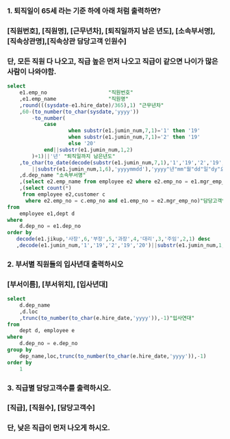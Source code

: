 ### 1. 퇴직일이 65세 라는 기준 하에 아래 처럼 출력하면?
### [직원번호], [직원명], [근무년차], [퇴직일까지 남은 년도], [소속부서명], [직속상관명],[직속상관 담당고객 인원수]
### 단, 모든 직원 다 나오고, 직급 높은 먼저 나오고 직급이 같으면 나이가 많은 사람이 나와야함.
```Sql
select
    e1.emp_no                    "직원번호"
    ,e1.emp_name                 "직원명"
    ,round(((sysdate-e1.hire_date)/365),1) "근무년차"
    ,60-(to_number(to_char(sysdate,'yyyy'))
        -to_number(
            case
                    when substr(e1.jumin_num,7,1)='1' then '19'
                    when substr(e1.jumin_num,7,1)='2' then '19'
                    else '20'
            end||substr(e1.jumin_num,1,2)
        )+1)||'년' "퇴직일까지 남은년도"
    ,to_char(to_date(decode(substr(e1.jumin_num,7,1),'1','19','2','19','20')
        ||substr(e1.jumin_num,1,6),'yyyymmdd'),'yyyy"년"mm"월"dd"일"dy"요일"','nls_date_language=korean')"생일"
    ,d.dep_name "소속부서명"
    ,(select e2.emp_name from employee e2 where e2.emp_no = e1.mgr_emp_no)"직속상관명"
    ,(select count(*)
     from employee e2,customer c 
      where e2.emp_no = c.emp_no and e1.emp_no = e2.mgr_emp_no)"담당고객인원수"
from
    employee e1,dept d
where
    d.dep_no = e1.dep_no 
order by 
   decode(e1.jikup,'사장',6,'부장',5,'과장',4,'대리',3,'주임',2,1) desc
   ,decode(e1.jumin_num,'1','19','2','19','20')||substr(e1.jumin_num,1,6);
```
### 2. 부서별 직원들의 입사년대 출력하시오
### [부서이름], [부서위치], [입사년대]
```sql
select
    d.dep_name
    ,d.loc
    ,trunc(to_number(to_char(e.hire_date,'yyyy')),-1)"입사연대"
from
    dept d, employee e 
where
    d.dep_no = e.dep_no
group by
    dep_name,loc,trunc(to_number(to_char(e.hire_date,'yyyy')),-1)
order by
    1
```
### 3. 직급별 담당고객수를 출력하시오.
### [직급], [직원수], [담당고객수]
### 단, 낮은 직급이 먼저 나오게 하시오.
```sql
```
